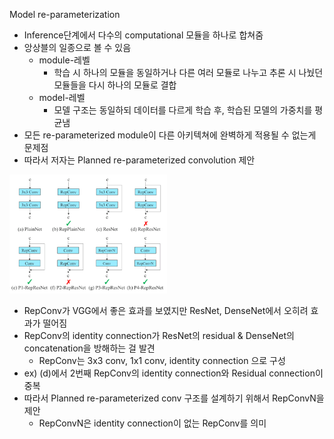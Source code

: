 Model re-parameterization
- Inference단계에서 다수의 computational 모듈을 하나로 합쳐줌
- 앙상블의 일종으로 볼 수 있음
	- module-레벨
		- 학습 시 하나의 모듈을 동일하거나 다른 여러 모듈로 나누고 추론 시 나눴던 모듈들을 다시 하나의 모듈로 결합
	- model-레벨
		- 모델 구조는 동일하되 데이터를 다르게 학습 후, 학습된 모델의 가중치를 평균냄
- 모든 re-parameterized module이 다른 아키텍쳐에 완벽하게 적용될 수 없는게 문제점
- 따라서 저자는 Planned re-parameterized convolution 제안

<img src="Pasted image 20221127205414.png" width="50%">

- RepConv가 VGG에서 좋은 효과를 보였지만 ResNet, DenseNet에서 오히려 효과가 떨어짐
- RepConv의 identity connection가 ResNet의 residual & DenseNet의 concatenation을 방해하는 걸 발견
	- RepConv는 3x3 conv, 1x1 conv, identity connection 으로 구성
- ex) (d)에서 2번째 RepConv의 identity connection와 Residual connection이 중복
- 따라서 Planned re-parameterized conv 구조를 설계하기 위해서 RepConvN을 제안
	- RepConvN은 identity connection이 없는 RepConv를 의미
